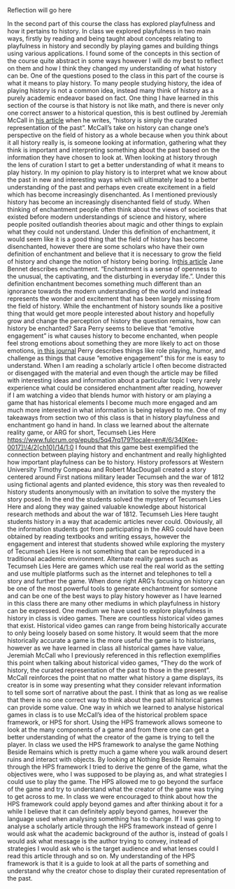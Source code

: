Reflection will go here

In the second part of this course the class has explored playfulness and how it pertains to history. In class we explored playfulness in two main ways, firstly by reading and being taught about concepts relating to playfulness in history and secondly by playing games and building things using various applications. I found some of the concepts in this section of the course quite abstract in some ways however I will do my best to reflect on them and how I think they changed my understanding of what history can be. 
	One of the questions posed to the class in this part of the course is what it means to play history. To many people studying history, the idea of playing history is not a common idea, instead many think of history as a purely academic endeavor based on fact. One thing I have learned in this section of the course is that history is not like math, and there is never only one correct answer to a historical question, this is best outlined by Jeremiah McCall in [his article](http://gamestudies.org/2003/articles/mccall) when he writes, “history is simply the curated representation of the past”.  McCall’s take on history can change one’s perspective on the field of history as a whole because when you think about it all history really is, is someone looking at information, gathering what they think is important and interpreting something about the past based on the information they have chosen to look at. When looking at history through the lens of curation I start to get a better understanding of what it means to play history. In my opinion to play history is to interpret what we know about the past in new and interesting ways which will ultimately lead to a better understanding of the past and perhaps even create excitement in a field which has become increasingly disenchanted. 
	As I mentioned previously history has become an increasingly disenchanted field of study. When thinking of enchantment people often think about the views of societies that existed before modern understandings of science and history, where people posited outlandish theories about magic and other things to explain what they could not understand. Under this definition of enchantment, it would seem like it is a good thing that the field of history has become disenchanted, however there are some scholars who have their own definition of enchantment and believe that it is necessary to grow the field of history and change the notion of history being boring. In[this article](https://www.degruyter.com/document/doi/10.1515/9781400884537/html) Jane Bennet describes enchantment. “Enchantment is a sense of openness to the unusual, the captivating, and the disturbing in everyday life.”. Under this definition enchantment becomes something much different than an ignorance towards the modern understanding of the world and instead represents the wonder and excitement that has been largely missing from the field of history. While the enchantment of history sounds like a positive thing that would get more people interested about history and hopefully grow and change the perception of history the question remains, how can history be enchanted? Sara Perry seems to believe that “emotive engagement” is what causes history to become enchanted, when people feel strong emotions about something they are more likely to act on those emotions, [in this journal](ps://www-cambridge-org.proxy.library.carleton.ca/core/journals/european-journal-of-archaeology/article/enchantment-of-the-archaeological-record/6B71DCDB28D3FABE22660EEA860ED7FE) Perry describes things like role playing, humor, and challenge as things that cause “emotive engagement” this for me is easy to understand. When I am reading a scholarly article I often become distracted or disengaged with the material and even though the article may be filled with interesting ideas and information about a particular topic I very rarely experience what could be considered enchantment after reading, however if I am watching a video that blends humor with history or am playing a game that has historical elements I become much more engaged and am much more interested in what information is being relayed to me. One of my takeaways from section two of this class is that in history playfulness and enchantment go hand in hand.
	In class we learned about the alternate reality game, or ARG for short, Tecumseh Lies Here https://www.fulcrum.org/epubs/5q47rq179?locale=en#/6/34[Kee-0017]!/4/2[ch10]/14/1:0 I found that this game best exemplified the connection between playing history and enchantment and really highlighted how important playfulness can be to history. History professors at Western University Timothy Compeau and Robert MacDougall created a story centered around First nations military leader Tecumseh and the war of 1812 using fictional agents and planted evidence, this story was then revealed to history students anonymously with an invitation to solve the mystery the story posed. In the end the students solved the mystery of Tecumseh Lies Here and along they way gained valuable knowledge about historical research methods and about the war of 1812. Tecumseh Lies Here taught students history in a way that academic articles never could. Obviously, all the information students got from participating in the ARG could have been obtained by reading textbooks and writing essays, however the engagement and interest that students showed while exploring the mystery of Tecumseh Lies Here is not something that can be reproduced in a traditional academic environment. 
	Alternate reality games such as Tecumseh Lies Here are games which use real the real world as the setting and use multiple platforms such as the internet and telephones to tell a story and further the game. When done right ARG’s focusing on history can be one of the most powerful tools to generate enchantment for someone and can be one of the best ways to play history however as I have learned in this class there are many other mediums in which playfulness in history can be expressed. One medium we have used to explore playfulness in history in class is video games. There are countless historical video games that exist. Historical video games can range from being historically accurate to only being loosely based on some history. It would seem that the more historically accurate a game is the more useful the game is to historians, however as we have learned in class all historical games have value, Jeremiah McCall who I previously referenced in this reflection exemplifies this point when talking about historical video games, “They do the work of history, the curated representation of the past to those in the present”. McCall reinforces the point that no matter what history a game displays, its creator is in some way presenting what they consider relevant information to tell some sort of narrative about the past. I think that as long as we realise that there is no one correct way to think about the past all historical games can provide some value. One way in which we learned to analyse historical games in class is to use McCall’s idea of the historical problem space framework, or HPS for short. Using the HPS framework allows someone to look at the many components of a game and from there one can get a better understanding of what the creator of the game is trying to tell the player. In class we used the HPS framework to analyse the game Nothing Beside Remains which is pretty much a game where you walk around desert ruins and interact with objects. By looking at Nothing Beside Remains through the HPS framework I tried to derive the genre of the game, what the objectives were, who I was supposed to be playing as, and what strategies I could use to play the game. The HPS allowed me to go beyond the surface of the game and try to understand what the creator of the game was trying to get across to me. In class we were encouraged to think about how the HPS framework could apply beyond games and after thinking about it for a while I believe that it can definitely apply beyond games, however the language used when analysing something has to change. If I was going to analyse a scholarly article through the HPS framework instead of genre I would ask what the academic background of the author is, instead of goals I would ask what message is the author trying to convey, instead of strategies I would ask who is the target audience and what lenses could I read this article through and so on. My understanding of the HPS framework is that it is a guide to look at all the parts of something and understand why the creator chose to display their curated representation of the past.     
	

